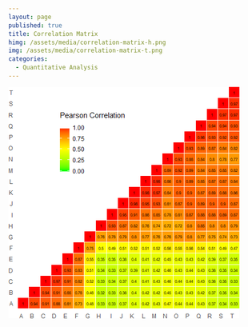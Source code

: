 ```yaml
---
layout: page
published: true
title: Correlation Matrix
himg: /assets/media/correlation-matrix-h.png
img: /assets/media/correlation-matrix-t.png
categories:
  - Quantitative Analysis
---
```

[![correlation-matrix.png](/assets/media/correlation-matrix.png)](/assets/media/correlation-matrix.png)
